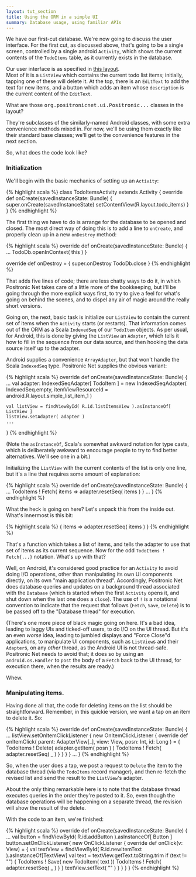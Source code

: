 ```yaml
---
layout: tut_section
title: Using the ORM in a simple UI
summary: Database usage, using familiar APIs
---
```


We have our first-cut database.  We're now going to discuss the user
interface.  For the first cut, as discussed above, that's going to be
a single screen, controlled by a single android `Activity`, which
shows the current contents of the `TodoItems` table, as it currently
exists in the database.  

Our user interface is as specified in [this layout](https://github.com/rst/positronic_tutorial_todo/blob/79a79c8dedd529e3c61684c89e723418e1198f3c/src/main/res/layout/todo_items.xml).  
Most
of it is a `ListView` which contains the current todo list items;
initially, tapping one of these will delete it.  At the top, there is
an `EditText` to add the text for new items, and a button which adds
an item whose `description` is the current content of the `EditText`.

<div class="qanote">
  <a class="question">What are those <tt>org.positronicnet.ui.Positronic...</tt>
                      classes in the layout?</a>
  <div class="answer">
   <p>They're subclasses of the similarly-named Android classes,
      with some extra convenience methods mixed in.  For now, we'll
      be using them exactly like their standard base classes; we'll
      get to the convenience features in the next section.
   </p>
  </div>
</div>

So, what does the code look like?

### Initialization

We'll begin with the basic mechanics of setting up an `Activity`:

{% highlight scala %}
class TodoItemsActivity extends Activity {
  override def onCreate(savedInstanceState: Bundle) {
    super.onCreate(savedInstanceState)
    setContentView(R.layout.todo_items)
  }
}
{% endhighlight %}

The first thing we have to do is arrange for the database to be opened
and closed.  The most direct way of doing this is to add a line to
`onCreate`, and properly clean up in a new `onDestroy` method:

{% highlight scala %}
  override def onCreate(savedInstanceState: Bundle) {
    ...
    TodoDb.openInContext( this )
  }

  override def onDestroy = {
    super.onDestroy
    TodoDb.close
  }
{% endhighlight %}

That adds five lines of code; there are less chatty ways to do it, in
which Positronic Net takes care of a little more of the bookkeeping,
but I'll be going through the more explicit ways first, to try to give
a feel for what's going on behind the scenes, and to dispel any air of
magic around the really short versions.

Going on, the next, basic task is initialize our `ListView` to contain
the current set of items when the `Activity` starts (or restarts).
That information comes out of the ORM as a Scala `IndexedSeq` of our
`TodoItem` objects.  As per usual, for Android, this is done by giving
the `ListView` an `Adapter`, which tells it how to fill in the
sequence from our data source, and then hooking the data source itself
up to the adapter.  

Android supplies a convenience `ArrayAdapter`, but that won't handle
the Scala `IndexedSeq` type.  Positronic Net supplies the obvious
variant:

{% highlight scala %}
  override def onCreate(savedInstanceState: Bundle) {
    ...
    val adapter: IndexedSeqAdapter[ TodoItem ] = 
      new IndexedSeqAdapter(
        IndexedSeq.empty,
        itemViewResourceId = android.R.layout.simple_list_item_1 )

    val listView = findViewById( R.id.listItemsView ).asInstanceOf[ ListView ]
    listView.setAdapter( adapter )
    ...
  }
{% endhighlight %}

(Note the `asInstanceOf`, Scala's somewhat awkward notation for type
casts, which is deliberately awkward to encourage people to try to
find better alternatives.  We'll see one in a bit.)

Initializing the `ListView` with the current contents of the list is
only one line, but it's a line that requires some amount of
explanation:

{% highlight scala %}
  override def onCreate(savedInstanceState: Bundle) {
    ...
    TodoItems ! Fetch{ items => adapter.resetSeq( items ) }
    ...
  }
{% endhighlight %}

What the heck is going on here?  Let's unpack this from the inside out.
What's innermost is this bit:

{% highlight scala %}
    { items => adapter.resetSeq( items ) }
{% endhighlight %}

That's a function which takes a list of items, and tells the adapter
to use that set of items as its current sequence.  Now for the odd
`TodoItems ! Fetch{...}` notation.  What's up with that?

Well, on Android, it's considered good practice for an `Activity` to
avoid doing I/O operations, other than manipulating its own UI
components directly, on its own "main application thread".
Accordingly, Positronic Net does database queries and updates on a
background thread associated with the `Database` (which is started
when the first `Activity` opens it, and shut down when the last one
does a `close`).  The use of `!` is a notational convention to
indicate that the request that follows (`Fetch`, `Save`, `Delete`) is
to be passed off to the "Database thread" for execution.

(There's one more piece of black magic going on here.  It's a bad
idea, leading to laggy UIs and ticked-off users, to do I/O on the UI
thread.  But it's an even _worse_ idea, leading to jumbled displays
and "Force Close"d applications, to manipulate UI components, such as
`ListView`s and their `Adapter`s, on any _other_ thread, as the
Android UI is not thread-safe.  Positronic Net needs to avoid that; it
does so by using an `android.os.Handler` to `post` the body of a
`Fetch` back to the UI thread, for execution there, when the results
are ready.)

Whew.

### Manipulating items.

Having done all that, the code for deleting items on the list should
be straightforward.  Remember, in this quickie version, we want a tap
on an item to delete it.  So:

{% highlight scala %}
  override def onCreate(savedInstanceState: Bundle) {
    ...
    listView.setOnItemClickListener {
      new OnItemClickListener {
        override def onItemClick( parent: AdapterView[_], view: View, 
                                  posn: Int, id: Long ) = {
          TodoItems ! Delete( adapter.getItem( posn ) )
          TodoItems ! Fetch{ adapter.resetSeq( _ ) }
        }
      }
    }
    ...
  }
{% endhighlight %}

So, when the user does a tap, we post a request to `Delete` the item
to the database thread (via the `TodoItems` record manager), and then
re-fetch the revised list and send the result to the `ListView`'s
adapter.

About the only thing remarkable here is to note that the database
thread executes queries in the order they're posted to it.  So, even
though the database operations will be happening on a separate thread,
the revision will show the result of the delete.

With the code to an item, we're finished:

{% highlight scala %}
  override def onCreate(savedInstanceState: Bundle) {
    ...
    val button   = findViewById( R.id.addButton ).asInstanceOf[ Button ]
    button.setOnClickListener{
      new OnClickListener {
        override def onClick(v: View) = {
          val textView = findViewById( R.id.newItemText ).asInstanceOf[TextView]
          val text = textView.getText.toString.trim
          if (text != "") {
            TodoItems ! Save( new TodoItem( text ))
            TodoItems ! Fetch{ adapter.resetSeq( _ ) }
          }
          textView.setText( "" )
        }
      }
    }
  }
{% endhighlight %}

